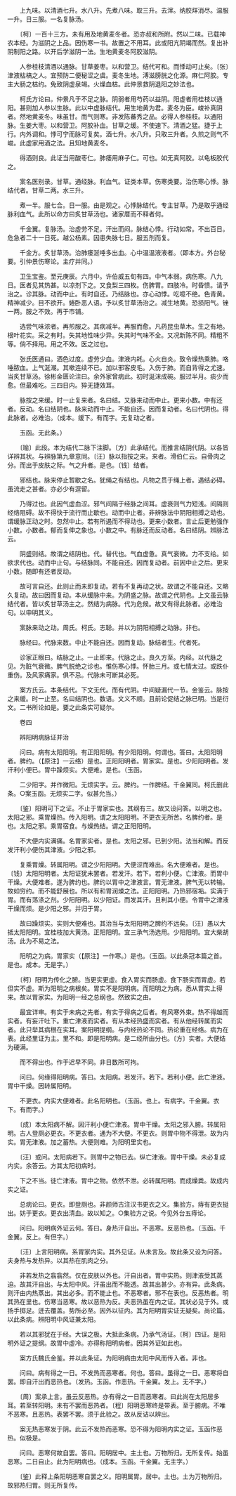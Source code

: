 <!-- { "loadSidebar": true } -->
　　上九味。以清酒七升。水八升。先煮八味。取三升。去滓。纳胶烊消尽。温服一升。日三服。一名复脉汤。

　　〔柯〕一百十三方。未有用及地黄麦冬者。恐亦叔和所附。然以二味。已载神农本经。为滋阴之上品。因伤寒一书。故置之不用耳。此或阳亢阴竭而然。复出补阴制阳之路。以开后学滋阴一法。生地黄麦冬阿胶滋阴。

　　人参桂枝清酒以通脉。甘草姜枣。以和营卫。结代可和。而悸动可止矣。〔张〕津液枯槁之人。宜预防二便秘涩之虞。麦冬生地。溥滋膀胱之化源。麻仁阿胶。专主大肠之枯约。免致阴虚泉竭。火燥血枯。此仲景救阴退阳之妙法也。

　　柯氏方论曰。仲景凡于不足之脉。阴弱者用芍药以益阴。阳虚者用桂枝以通阳。甚则加人参以生脉。此以中虚脉结代。用生地黄为君。麦冬为臣。峻补真阴者。然地黄麦冬。味虽甘。而气则寒。非发陈蕃秀之品。必得人参桂枝。以通阳脉。生姜大枣。以和营卫。阿胶补血。甘草之缓。不使速下。清酒之猛。捷于上行。内外调和。悸可宁而脉可复矣。酒七升。水八升。只取三升者。久煎之则气不峻。此虚家用酒之法。且知地黄麦冬。

　　得酒则良。此证当用酸枣仁。肺痿用麻子仁。可也。如无真阿胶。以龟板胶代之。

　　案名医别录。甘草。通经脉。利血气。证类本草。伤寒类要。治伤寒心悸。脉结代者。甘草二两。水三升。

　　煮一半。服七合。日一服。由是观之。心悸脉结代。专主甘草。乃是取乎通经脉利血气。此所以命方曰炙甘草汤也。诸家厝而不释者何。

　　千金翼。复脉汤。治虚劳不足。汗出而闷。脉结心悸。行动如常。不出百日。危急者二十一日死。越公杨素。因患失脉七日。服五剂而复。

　　千金方。炙甘草汤。治肺痿涎唾多出血。心中温温液液者。（即本方。外台秘要。引仲景伤寒论。主疗并同。）

　　卫生宝鉴。至元庚辰。六月中。许伯威五旬有四。中气本弱。病伤寒。八九日。医者见其热甚。以凉剂下之。又食梨三四枚。伤脾胃。四肢冷。时昏愦。请予治之。诊其脉。动而中止。有时自还。乃结脉也。亦心动悸。吃噫不绝。色青黄。精神减少。目不欲开。蜷卧恶人语。予以炙甘草汤治之。减生地黄。恐损阳气。锉一两。服之不效。再于市铺。

　　选尝气味浓者。再煎服之。其病减半。再服而愈。凡药昆虫草木。生之有地。根叶花实。采之有时。失其地性味少异。失其时气味不全。又况新陈不同。精粗不等。倘不择用。用之不效。医之过也。

　　张氏医通曰。酒色过度。虚劳少血。津液内耗。心火自炎。致令燥热乘肺。咯唾脓血。上气涎潮。其嗽连续不已。加以邪客皮毛。入伤于肺。而自背得之尤速。当炙甘草汤。徐彬金匮论注曰。余外家曾病此。初时涎沫成碗。服过半月。痰少而愈。但最难吃。三四日内。猝无捷效耳。

　　脉按之来缓。时一止复来者。名曰结。又脉来动而中止。更来小数。中有还者。反动。名曰结阴也。脉来动而中止。不能自还。因而复动者。名曰代阴也。得此脉者。必难治。（成本。缓下。有而字。无复动之者。

　　玉函。无此条。）

　　〔喻〕此段。本为结代二脉下注脚。〔方〕此承结代。而推言结阴代阴。以各皆详辨其状。与辨脉第九章意同。〔汪〕脉以指按之来。来者。滑伯仁云。自骨肉之分。而出于皮肤之际。气之升者。是也。〔钱〕结者。

　　邪结也。脉来停止暂歇之名。犹绳之有结也。凡物之贯于绳上者。遇结必碍。虽流走之甚者。亦必少有逗留。

　　乃得过也。此因气虚血涩。邪气间隔于经脉之间耳。虚衰则气力短浅。间隔则经络阻碍。故不得快于流行而止歇也。动而中止者。非辨脉法中阴阳相搏之动也。谓缓脉正动之时。忽然中止。若有所遏而不得动也。更来小数者。言止后更勉强作小数。小数者。郁而复伸之象也。小数之中。有脉还而反动者。名曰结阴。辨脉法云。

　　阴盛则结。故谓之结阴也。代。替代也。气血虚惫。真气衰微。力不支给。如欲求代也。动而中止句。与结脉同。不能自还。因而复动者。前因中止之后。更来小数。随即有还者反动。

　　故可言自还。此则止而未即复动。若有不复再动之状。故谓之不能自还。又略久复动。故曰因而复动。本从缓脉中来。为阴盛之脉。故谓之代阴也。上文虽云脉结代者。皆以炙甘草汤主之。然结为病脉。代为危候。故又有得此脉者。必难治句。以申明其义。

　　案脉来动之动。周氏。柯氏。志聪。并以为阴阳相搏之动脉。非也。

　　脉经曰。代脉来数。中止不能自还。因而复动。脉结者生。代者死。

　　诊家正眼曰。结脉之止。一止即来。代脉之止。良久方至。内经。以代脉之见。为脏气衰微。脾气脱绝之诊也。惟伤寒心悸。怀胎三月。或七情太过。或跌仆重伤。及风家痛家。俱不忌。代脉未可断其必死。

　　案方氏云。本条结代。下文无代。而有代阴。中间疑漏代一节。金鉴云。脉按之来缓。时一止至。名曰结阴也。数语。文义不顺。且前论促结之脉已明。当是衍文。二书所论如是。要之此条实可疑尔。

　　卷四

　　辨阳明病脉证并治

　　问曰。病有太阳阳明。有正阳阳明。有少阳阳明。何谓也。答曰。太阳阳明者。脾约。（【原注】一云络）是也。正阳阳明者。胃家实。是也。少阳阳明者。发汗利小便已。胃中躁烦实。大便难。是也。（玉函。

　　二少阳字。并作微阳。无烦实字。云。脾约。一作脾结。千金翼同。柯氏删此条。○案玉函。无烦实二字。似甚允当。）

　　〔鉴〕阳明可下之证。不止于胃家实也。其纲有三。故又设问答。以明之也。太阳之邪。乘胃燥热。传入阳明。谓之太阳阳明。不更衣无所苦。名脾约者。是也。太阳之邪。乘胃宿食。与燥热结。谓之正阳阳明。

　　不大便内实满痛。名胃家实者。是也。太阳之邪。已到少阳。法当和解。而反发汗利小便伤其津液。少阳之邪。

　　复乘胃燥。转属阳明。谓之少阳阳明。大便涩而难出。名大便难者。是也。〔钱〕太阳阳明者。太阳证犹未罢者。若发汗。若下。若利小便。亡津液。而胃中干燥。大便难者。遂为脾约也。脾约以胃中之津液言。胃无津液。脾气无以转输。故如穷约。而不能舒展也。所以有和胃润燥之法。正阳阳明。乃热邪宿垢。实满于胃。而有荡涤之剂。少阳阳明。以少阳证。而发其汗。且利其小便。令胃中之津液干燥而烦。是少阳之邪。并归于胃。

　　故曰躁烦实。实则大便难也。其治当与太阳阳明之脾约不远矣。〔汪〕愚以大抵太阳阳明。宜桂枝加大黄汤。正阳阳明。宜三承气汤选用。少阳阳明。宜大柴胡汤。此为不易之法。

　　阳明之为病。胃家实（【原注】一作寒。）是也。（玉函。以此条冠本篇之首。是也。成本。无是字。）

　　〔柯〕阳明为传化之腑。当更实更虚。食入胃实而肠虚。食下肠实而胃虚。若但实不虚。斯为阳明之病根矣。胃实不是阳明病。而阳明之为病。悉从胃实上得来。故以胃家实。为阳明一经之总纲也。然致实之由。

　　最宜详审。有实于未病之先者。有实于得病之后者。有风寒外束。热不得越而实者。有妄汗吐下。重亡津液而实者。有从本经热盛而实者。有从他经转属而实者。此只举其病根在实耳。案阳明提纲。与内经热论不同。热论重在经络。病为在表。此经里证为主。里不和。即是阳明病。是二经所由分也。〔方〕实者。大便结为硬满。

　　而不得出也。作于迟早不同。非日数所可拘。

　　问曰。何缘得阳明病。答曰。太阳病。若发汗。若下。若利小便。此亡津液。胃中干燥。因转属阳明。

　　不更衣。内实大便难者。此名阳明也。（玉函。也上。有病字。千金翼。衣下。有而字。）

　　〔成〕本太阳病不解。因汗利小便亡津液。胃中干燥。太阳之邪入腑。转属阳明。古人登厕必更衣。不更衣者。通为不大便。不更衣。则胃中物不得泄。故为内实。胃无津液。加之蓄热。大便则难。为阳明里实也。

　　〔汪〕或问。太阳病若下。则胃中之物已去。纵亡津液。胃中干燥。未必复成内实。余答云。方其太阳初病时。

　　下之不当。徒亡津液。胃中之物。依然不泄。必转属阳明。而成燥粪。故成内实之证。

　　总病论曰。更衣。即登厕也。非颜师古注汉书更衣之义。集验方。痔有更衣挺出。妨于更衣。更衣出清血。故以知之。○集验方之说。今见外台五痔论。

　　问曰。阳明病外证云何。答曰。身热汗自出。不恶寒。反恶热也。（玉函。千金翼。反上。有但字。）

　　〔汪〕上言阳明病。系胃家内实。其外见证。从未言及。故此条又设为问答。夫身热与发热异。以其热在肌肉之分。

　　非若发热之翕翕然。仅在皮肤以外也。汗自出者。胃中实热。则津液受其蒸迫。故其汗自出。与太阳中风。汗虽出而不能透。故其出甚少。亦有异。此条病。则汗由内热蒸出。其出必多。而不能止也。不恶寒者。邪不在表也。反恶热者。明其热在里也。伤寒当恶寒。故以恶热为反。夫恶热虽在内之证。其状必见于外。或扬手掷足。迸去覆盖。势所必至。因外以征内。其为阳明胃实证无疑矣。尚论篇。以此条病。辨阳明中风证兼太阳。

　　若以其邪犹在于经。大误之极。大抵此条病。乃承气汤证。〔柯〕四证。是阳明外证之提纲。故胃中虚冷。亦得称阳明病者。因其外证如此也。

　　案方氏魏氏金鉴。并以此条证。为阳明病由太阳中风而传入者。非也。

　　问曰。病有得之一日。不发热而恶寒者。何也。答曰。虽得之一日。恶寒将自罢。即自汗出而恶热也。（发热。玉函。作恶热。千金翼。发上。无不字。）

　　〔周〕案承上言。虽云反恶热。亦有得之一日而恶寒者。曰此尚在太阳居多耳。若至转阳明。未有不罢而恶热者。〔程〕阳明恶寒终是带表。至于腑病。不唯不恶寒。且恶热。表罢不罢。须于此验之。故从反诘以辨出。

　　案无热恶寒发于阴。此云不发热而恶寒。恐不得为阳明内实之证。玉函作恶热。似极是。

　　问曰。恶寒何故自罢。答曰。阳明居中。主土也。万物所归。无所复传。始虽恶寒。二日自止。此为阳明病也。（成本。玉函。千金翼。无主字。）

　　〔鉴〕此释上条阳明恶寒自罢之义。阳明属胃。居中。土也。土为万物所归。故邪热归胃。则无所复传。

